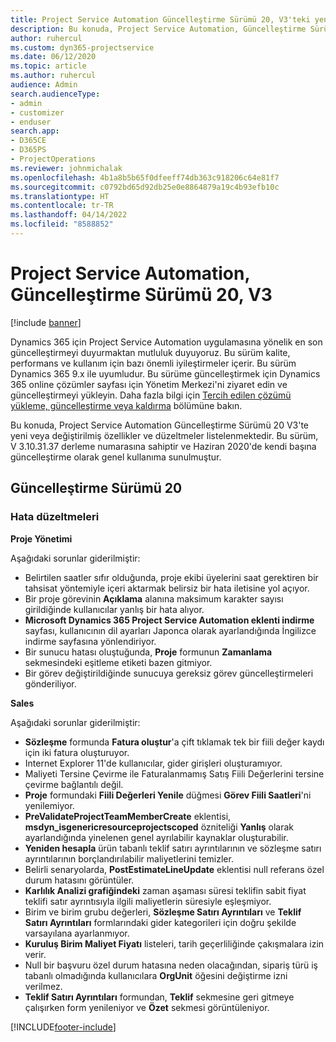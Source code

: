 ```yaml
---
title: Project Service Automation Güncelleştirme Sürümü 20, V3'teki yenilikler veya değişiklikler
description: Bu konuda, Project Service Automation, Güncelleştirme Sürümü 20, V3'teki özellikler ve düzeltmeler listelenir
author: ruhercul
ms.custom: dyn365-projectservice
ms.date: 06/12/2020
ms.topic: article
ms.author: ruhercul
audience: Admin
search.audienceType:
- admin
- customizer
- enduser
search.app:
- D365CE
- D365PS
- ProjectOperations
ms.reviewer: johnmichalak
ms.openlocfilehash: 4b1a8b5b65f0dfeeff74db363c918206c64e81f7
ms.sourcegitcommit: c0792bd65d92db25e0e8864879a19c4b93efb10c
ms.translationtype: HT
ms.contentlocale: tr-TR
ms.lasthandoff: 04/14/2022
ms.locfileid: "8588852"
---
```

# <a name="project-service-automation-update-release-20-v3"></a>Project Service Automation, Güncelleştirme Sürümü 20, V3

[!include [banner](../includes/psa-now-project-operations.md)]

Dynamics 365 için Project Service Automation uygulamasına yönelik en son güncelleştirmeyi duyurmaktan mutluluk duyuyoruz. Bu sürüm kalite, performans ve kullanım için bazı önemli iyileştirmeler içerir. Bu sürüm Dynamics 365 9.x ile uyumludur. Bu sürüme güncelleştirmek için Dynamics 365 online çözümler sayfası için Yönetim Merkezi'ni ziyaret edin ve güncelleştirmeyi yükleyin. Daha fazla bilgi için [Tercih edilen çözümü yükleme, güncelleştirme veya kaldırma](/power-platform/admin/install-remove-preferred-solution) bölümüne bakın.

Bu konuda, Project Service Automation Güncelleştirme Sürümü 20 V3'te yeni veya değiştirilmiş özellikler ve düzeltmeler listelenmektedir. Bu sürüm, V 3.10.31.37 derleme numarasına sahiptir ve Haziran 2020'de kendi başına güncelleştirme olarak genel kullanıma sunulmuştur.

## <a name="update-release-20"></a>Güncelleştirme Sürümü 20

### <a name="bug-fixes"></a>Hata düzeltmeleri

**Proje Yönetimi**

Aşağıdaki sorunlar giderilmiştir:

- Belirtilen saatler sıfır olduğunda, proje ekibi üyelerini saat gerektiren bir tahsisat yöntemiyle içeri aktarmak belirsiz bir hata iletisine yol açıyor.
- Bir proje görevinin **Açıklama** alanına maksimum karakter sayısı girildiğinde kullanıcılar yanlış bir hata alıyor.
- **Microsoft Dynamics 365 Project Service Automation eklenti indirme** sayfası, kullanıcının dil ayarları Japonca olarak ayarlandığında İngilizce indirme sayfasına yönlendiriyor.
- Bir sunucu hatası oluştuğunda, **Proje** formunun **Zamanlama** sekmesindeki eşitleme etiketi bazen gitmiyor.
- Bir görev değiştirildiğinde sunucuya gereksiz görev güncelleştirmeleri gönderiliyor.

**Sales**

Aşağıdaki sorunlar giderilmiştir:

- **Sözleşme** formunda **Fatura oluştur**'a çift tıklamak tek bir fiili değer kaydı için iki fatura oluşturuyor.
- Internet Explorer 11'de kullanıcılar, gider girişleri oluşturamıyor.
- Maliyeti Tersine Çevirme ile Faturalanmamış Satış Fiili Değerlerini tersine çevirme bağlantılı değil.
- **Proje** formundaki **Fiili Değerleri Yenile** düğmesi **Görev Fiili Saatleri**'ni yenilemiyor.
- **PreValidateProjectTeamMemberCreate** eklentisi, **msdyn_isgenericresourceprojectscoped** özniteliği **Yanlış** olarak ayarlandığında yinelenen genel ayrılabilir kaynaklar oluşturabilir.
- **Yeniden hesapla** ürün tabanlı teklif satırı ayrıntılarının ve sözleşme satırı ayrıntılarının borçlandırılabilir maliyetlerini temizler.
- Belirli senaryolarda, **PostEstimateLineUpdate** eklentisi null referans özel durum hatasını görüntüler.
- **Karlılık Analizi grafiğindeki** zaman aşaması süresi teklifin sabit fiyat teklifi satır ayrıntısıyla ilgili maliyetlerin süresiyle eşleşmiyor.
- Birim ve birim grubu değerleri, **Sözleşme Satırı Ayrıntıları** ve **Teklif Satırı Ayrıntıları**  formlarındaki gider kategorileri için doğru şekilde varsayılana ayarlanmıyor.
- **Kuruluş Birim Maliyet Fiyatı** listeleri, tarih geçerliliğinde çakışmalara izin verir.
- Null bir başvuru özel durum hatasına neden olacağından, sipariş türü iş tabanlı olmadığında kullanıcılara **OrgUnit** öğesini değiştirme izni verilmez.
- **Teklif Satırı Ayrıntıları** formundan, **Teklif** sekmesine geri gitmeye çalışırken form yenileniyor ve **Özet** sekmesi görüntüleniyor.


[!INCLUDE[footer-include](../includes/footer-banner.md)]

